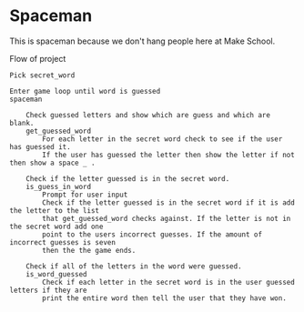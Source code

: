 # Spaceman
This is spaceman because we don't hang people here at Make School.

Flow of project

    Pick secret_word

    Enter game loop until word is guessed
    spaceman

        Check guessed letters and show which are guess and which are blank.
        get_guessed_word
            For each letter in the secret word check to see if the user has guessed it.
            If the user has guessed the letter then show the letter if not then show a space _ .

        Check if the letter guessed is in the secret word.
        is_guess_in_word
            Prompt for user input
            Check if the letter guessed is in the secret word if it is add the letter to the list
            that get_guessed_word checks against. If the letter is not in the secret word add one
            point to the users incorrect guesses. If the amount of incorrect guesses is seven
            then the the game ends.

        Check if all of the letters in the word were guessed.
        is_word_guessed
            Check if each letter in the secret word is in the user guessed letters if they are
            print the entire word then tell the user that they have won.
